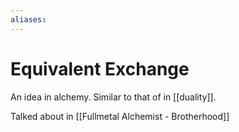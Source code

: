 ```yaml
---
aliases:
---
```

# Equivalent Exchange
An idea in alchemy. Similar to that of in [[duality]].

Talked about in [[Fullmetal Alchemist - Brotherhood]]